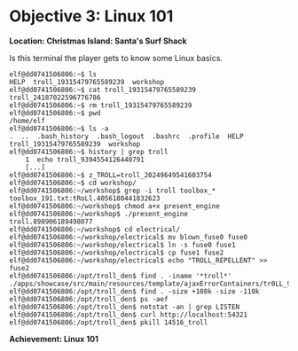 # Objective 3: Linux 101
**Location: Christmas Island: Santa's Surf Shack**  

Is this terminal the player gets to know some Linux basics.

```
elf@dd0741506806:~$ ls
HELP  troll_19315479765589239  workshop
elf@dd0741506806:~$ cat troll_19315479765589239
troll_24187022596776786
elf@dd0741506806:~$ rm troll_19315479765589239  
elf@dd0741506806:~$ pwd
/home/elf
elf@dd0741506806:~$ ls -a
.  ..  .bash_history  .bash_logout  .bashrc  .profile  HELP  troll_19315479765589239  workshop
elf@dd0741506806:~$ history | grep troll
    1  echo troll_9394554126440791
    [...]
elf@dd0741506806:~$ z_TROLL=troll_20249649541603754
elf@dd0741506806:~$ cd workshop/
elf@dd0741506806:~/workshop$ grep -i troll toolbox_*
toolbox_191.txt:tRoLl.4056180441832623
elf@dd0741506806:~/workshop$ chmod a+x present_engine
elf@dd0741506806:~/workshop$ ./present_engine
troll.898906189498077
elf@dd0741506806:~/workshop$ cd electrical/
elf@dd0741506806:~/workshop/electrical$ mv blown_fuse0 fuse0
elf@dd0741506806:~/workshop/electrical$ ln -s fuse0 fuse1
elf@dd0741506806:~/workshop/electrical$ cp fuse1 fuse2
elf@dd0741506806:~/workshop/electrical$ echo "TROLL_REPELLENT" >> fuse2
elf@dd0741506806:/opt/troll_den$ find . -iname '*troll*'  
./apps/showcase/src/main/resources/template/ajaxErrorContainers/tr0LL_9528909612014411
elf@dd0741506806:/opt/troll_den$ find . -size +108k -size -110k
elf@dd0741506806:/opt/troll_den$ ps -aef
elf@dd0741506806:/opt/troll_den$ netstat -an | grep LISTEN
elf@dd0741506806:/opt/troll_den$ curl http://localhost:54321
elf@dd0741506806:/opt/troll_den$ pkill 14516_troll
```

**Achievement: Linux 101**

<!--stackedit_data:
eyJoaXN0b3J5IjpbLTExNzM2NzAzNDksMTQ5NjY3MzMzNCwtMj
AxMDE5MjYzXX0=
-->